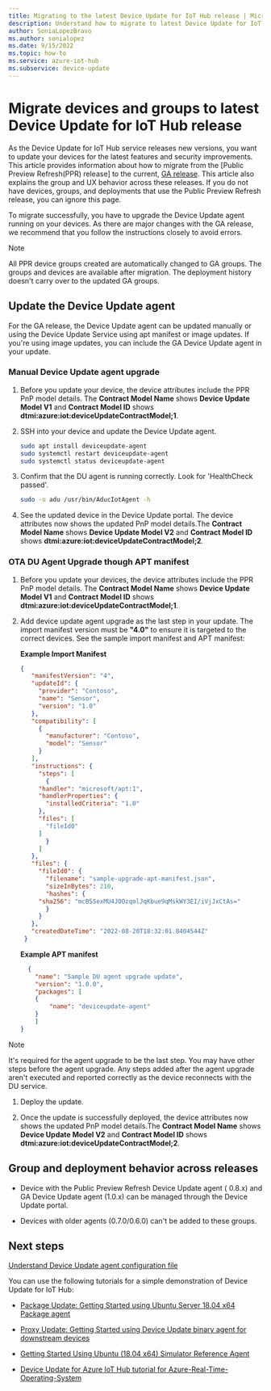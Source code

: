 ```yaml
---
title: Migrating to the latest Device Update for IoT Hub release | Microsoft Docs
description: Understand how to migrate to latest Device Update for IoT Hub release
author: SoniaLopezBravo
ms.author: sonialopez
ms.date: 9/15/2022
ms.topic: how-to
ms.service: azure-iot-hub
ms.subservice: device-update
---
```


# Migrate devices and groups to latest Device Update for IoT Hub release

As the Device Update for IoT Hub service releases new versions, you want to update your devices for the latest features and security improvements. This article provides information about how to migrate from the [Public Preview Refresh(PPR) release] to the current, [GA release](understand-device-update.md). This article also explains the group and UX behavior across these releases. If you do not have devices, groups, and deployments that use the Public Preview Refresh release, you can ignore this page.

To migrate successfully, you have to upgrade the Device Update agent running on your devices. As there are major changes with the GA release, we recommend that you follow the instructions closely to avoid errors.

> [!NOTE] 
> All PPR device groups created are automatically changed to GA groups. The groups and devices are available after migration. The deployment history doesn't carry over to the updated GA groups. 

## Update the Device Update agent

For the GA release, the Device Update agent can be updated manually or using the Device Update Service using apt manifest or image updates. If you're using image updates, you can include the GA Device Update agent in your update.

### Manual Device Update agent upgrade

1. Before you update your device, the device attributes include the PPR PnP model details. The **Contract Model Name** shows **Device Update Model V1** and **Contract Model ID** shows **dtmi:azure:iot:deviceUpdateContractModel;1**.

1. SSH into your device and update the Device Update agent.

   ```bash
   sudo apt install deviceupdate-agent
   sudo systemctl restart deviceupdate-agent
   sudo systemctl status deviceupdate-agent
   ```

1. Confirm that the DU agent is running correctly. Look for 'HealthCheck passed'.

   ```bash
   sudo -u adu /usr/bin/AducIotAgent -h  
   ```

1. See the updated device in the Device Update portal. The device attributes now shows the updated PnP model details.The **Contract Model Name** shows **Device Update Model V2** and **Contract Model ID** shows **dtmi:azure:iot:deviceUpdateContractModel;2**.


### OTA DU Agent Upgrade though APT manifest

1. Before you update your devices, the device attributes include the PPR PnP model details. The **Contract Model Name** shows **Device Update Model V1** and **Contract Model ID** shows **dtmi:azure:iot:deviceUpdateContractModel;1**.

1. Add device update agent upgrade as the last step in your update. The import manifest version must be **"4.0"** to ensure it is targeted to the correct devices. See the sample import manifest and APT manifest:

   **Example Import Manifest**
   ```json
   {
      "manifestVersion": "4",
      "updateId": {
        "provider": "Contoso",
        "name": "Sensor",
        "version": "1.0"
      },
      "compatibility": [
        {
          "manufacturer": "Contoso",
          "model": "Sensor"
        }
      ],
      "instructions": {
        "steps": [
          {
        "handler": "microsoft/apt:1",
        "handlerProperties": {
          "installedCriteria": "1.0"
        },
        "files": [
          "fileId0"
        ]
          }
        ]
      },
      "files": {
        "fileId0": {
          "filename": "sample-upgrade-apt-manifest.json",
          "sizeInBytes": 210,
          "hashes": {
        "sha256": "mcB5SexMU4JOOzqmlJqKbue9qMskWY3EI/iVjJxCtAs="
          }
        }
      },
      "createdDateTime": "2022-08-20T18:32:01.8404544Z"
    }
    ```

    **Example APT manifest**

    ```json
      {
        "name": "Sample DU agent upgrade update",
        "version": "1.0.0",
        "packages": [
        {
            "name": "deviceupdate-agent"
        }
        ]
    }
    ```

> [!NOTE] 
> It's required for the agent upgrade to be the last step. You may have other steps before the agent upgrade. Any steps added after the agent upgrade aren't executed and reported correctly as the device reconnects with the DU service.

1. Deploy the update.

1. Once the update is successfully deployed, the device attributes now shows the updated PnP model details.The **Contract Model Name** shows **Device Update Model V2** and **Contract Model ID** shows **dtmi:azure:iot:deviceUpdateContractModel;2**.

## Group and deployment behavior across releases

- Device with the Public Preview Refresh Device Update agent ( 0.8.x) and GA Device Update agent (1.0.x) can be managed through the Device Update portal.

- Devices with older agents (0.7.0/0.6.0) can't be added to these groups.

## Next steps

[Understand Device Update agent configuration file](device-update-configuration-file.md)

You can use the following tutorials for a simple demonstration of Device Update for IoT Hub:
    
- [Package Update: Getting Started using Ubuntu Server 18.04 x64 Package agent](device-update-ubuntu-agent.md)
    
- [Proxy Update: Getting Started using Device Update binary agent for downstream devices](device-update-howto-proxy-updates.md)
    
- [Getting Started Using Ubuntu (18.04 x64) Simulator Reference Agent](device-update-simulator.md)

- [Device Update for Azure IoT Hub tutorial for Azure-Real-Time-Operating-System](device-update-azure-real-time-operating-system.md)
